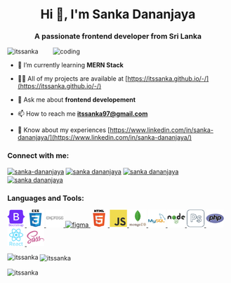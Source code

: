 <h1 align="center">Hi 👋, I'm Sanka Dananjaya</h1>
<h3 align="center">A passionate frontend developer from Sri Lanka</h3>
<img align="right" width="400" src="https://cdn.dribbble.com/users/1162077/screenshots/3848914/programmer.gif" alt="coding" />
     <p align="left"> <img src="https://komarev.com/ghpvc/?username=itssanka&label=Profile%20views&color=0e75b6&style=flat" alt="itssanka" /> </p>

- 🌱 I’m currently learning **MERN Stack**

- 👨‍💻 All of my projects are available at [https://itssanka.github.io/-/](https://itssanka.github.io/-/)

- 💬 Ask me about **frontend developement**

- 📫 How to reach me **itssanka97@gmail.com**

- 📄 Know about my experiences [https://www.linkedin.com/in/sanka-dananjaya/](https://www.linkedin.com/in/sanka-dananjaya/)

<h3 align="left">Connect with me:</h3>
<p align="left">
<a href="https://linkedin.com/in/sanka-dananjaya" target="blank"><img align="center" src="https://raw.githubusercontent.com/rahuldkjain/github-profile-readme-generator/master/src/images/icons/Social/linked-in-alt.svg" alt="sanka-dananjaya" height="30" width="40" /></a>
<a href="https://fb.com/sanka dananjaya" target="blank"><img align="center" src="https://raw.githubusercontent.com/rahuldkjain/github-profile-readme-generator/master/src/images/icons/Social/facebook.svg" alt="sanka dananjaya" height="30" width="40" /></a>
<a href="https://instagram.com/sanka dananjaya" target="blank"><img align="center" src="https://raw.githubusercontent.com/rahuldkjain/github-profile-readme-generator/master/src/images/icons/Social/instagram.svg" alt="sanka dananjaya" height="30" width="40" /></a>
<a href="https://www.behance.net/sanka dananjaya" target="blank"><img align="center" src="https://raw.githubusercontent.com/rahuldkjain/github-profile-readme-generator/master/src/images/icons/Social/behance.svg" alt="sanka dananjaya" height="30" width="40" /></a>
</p>

<h3 align="left">Languages and Tools:</h3>
<p align="left"> <a href="https://getbootstrap.com" target="_blank" rel="noreferrer"> <img src="https://raw.githubusercontent.com/devicons/devicon/master/icons/bootstrap/bootstrap-plain-wordmark.svg" alt="bootstrap" width="40" height="40"/> </a> <a href="https://www.w3schools.com/css/" target="_blank" rel="noreferrer"> <img src="https://raw.githubusercontent.com/devicons/devicon/master/icons/css3/css3-original-wordmark.svg" alt="css3" width="40" height="40"/> </a> <a href="https://expressjs.com" target="_blank" rel="noreferrer"> <img src="https://raw.githubusercontent.com/devicons/devicon/master/icons/express/express-original-wordmark.svg" alt="express" width="40" height="40"/> </a> <a href="https://www.figma.com/" target="_blank" rel="noreferrer"> <img src="https://www.vectorlogo.zone/logos/figma/figma-icon.svg" alt="figma" width="40" height="40"/> </a> <a href="https://www.w3.org/html/" target="_blank" rel="noreferrer"> <img src="https://raw.githubusercontent.com/devicons/devicon/master/icons/html5/html5-original-wordmark.svg" alt="html5" width="40" height="40"/> </a> <a href="https://developer.mozilla.org/en-US/docs/Web/JavaScript" target="_blank" rel="noreferrer"> <img src="https://raw.githubusercontent.com/devicons/devicon/master/icons/javascript/javascript-original.svg" alt="javascript" width="40" height="40"/> </a> <a href="https://www.mongodb.com/" target="_blank" rel="noreferrer"> <img src="https://raw.githubusercontent.com/devicons/devicon/master/icons/mongodb/mongodb-original-wordmark.svg" alt="mongodb" width="40" height="40"/> </a> <a href="https://www.mysql.com/" target="_blank" rel="noreferrer"> <img src="https://raw.githubusercontent.com/devicons/devicon/master/icons/mysql/mysql-original-wordmark.svg" alt="mysql" width="40" height="40"/> </a> <a href="https://nodejs.org" target="_blank" rel="noreferrer"> <img src="https://raw.githubusercontent.com/devicons/devicon/master/icons/nodejs/nodejs-original-wordmark.svg" alt="nodejs" width="40" height="40"/> </a> <a href="https://www.photoshop.com/en" target="_blank" rel="noreferrer"> <img src="https://raw.githubusercontent.com/devicons/devicon/master/icons/photoshop/photoshop-line.svg" alt="photoshop" width="40" height="40"/> </a> <a href="https://www.php.net" target="_blank" rel="noreferrer"> <img src="https://raw.githubusercontent.com/devicons/devicon/master/icons/php/php-original.svg" alt="php" width="40" height="40"/> </a> <a href="https://reactjs.org/" target="_blank" rel="noreferrer"> <img src="https://raw.githubusercontent.com/devicons/devicon/master/icons/react/react-original-wordmark.svg" alt="react" width="40" height="40"/> </a> <a href="https://sass-lang.com" target="_blank" rel="noreferrer"> <img src="https://raw.githubusercontent.com/devicons/devicon/master/icons/sass/sass-original.svg" alt="sass" width="40" height="40"/> </a> <a href="https://www.adobe.com/products/xd.html" target="_blank" rel="noreferrer"></a> </p>

<p><img align="left" src="https://github-readme-stats.vercel.app/api/top-langs?username=itssanka&show_icons=true&locale=en&layout=compact" alt="itssanka" /></p>

<p>&nbsp;<img align="center" src="https://github-readme-stats.vercel.app/api?username=itssanka&show_icons=true&locale=en" alt="itssanka" /></p>

<p><img align="center" src="https://github-readme-streak-stats.herokuapp.com/?user=itssanka&" alt="itssanka" /></p>
